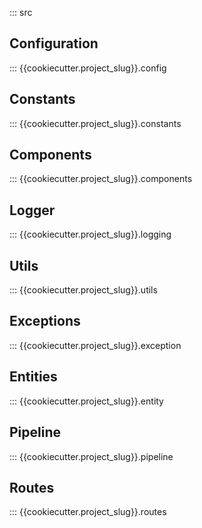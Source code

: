 ::: src

## Configuration
::: {{cookiecutter.project_slug}}.config

## Constants
::: {{cookiecutter.project_slug}}.constants

## Components
::: {{cookiecutter.project_slug}}.components

## Logger
::: {{cookiecutter.project_slug}}.logging

## Utils
::: {{cookiecutter.project_slug}}.utils

## Exceptions
::: {{cookiecutter.project_slug}}.exception

## Entities
::: {{cookiecutter.project_slug}}.entity

## Pipeline
::: {{cookiecutter.project_slug}}.pipeline

## Routes
::: {{cookiecutter.project_slug}}.routes
